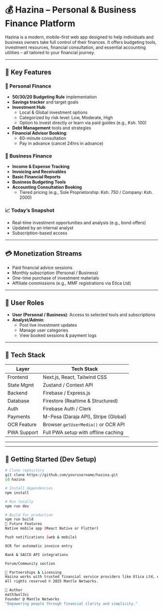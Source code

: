 # 💰 Hazina – Personal & Business Finance Platform

Hazina is a modern, mobile-first web app designed to help individuals and business owners take full control of their finances. It offers budgeting tools, investment resources, financial consultation, and essential accounting utilities – all tailored to your financial journey.

---

## 🌟 Key Features

### 🔹 Personal Finance
- **50/30/20 Budgeting Rule** implementation
- **Savings tracker** and target goals
- **Investment Hub**:
  - Local & Global investment options
  - Categorized by risk level: Low, Moderate, High
  - Option to invest directly or learn via paid guides (e.g., Ksh. 100)
- **Debt Management** tools and strategies
- **Financial Advisor Booking**:
  - 60-minute consultation
  - Pay in advance (cancel 24hrs in advance)

### 🔸 Business Finance
- **Income & Expense Tracking**
- **Invoicing and Receivables**
- **Basic Financial Reports**
- **Business Budgeting Tools**
- **Accounting Consultation Booking**
  - Tiered pricing (e.g., Sole Proprietorship: Ksh. 750 / Company: Ksh. 2000)

### 📈 Today’s Snapshot
- Real-time investment opportunities and analysis (e.g., bond offers)
- Updated by an internal analyst
- Subscription-based access

---

## 💳 Monetization Streams
- Paid financial advice sessions
- Monthly subscription (Personal / Business)
- One-time purchase of investment materials
- Affiliate commissions (e.g., MMF registrations via Etica Ltd)

---

## 🔐 User Roles
- **User (Personal / Business)**: Access to selected tools and subscriptions
- **Analyst/Admin**:
  - Post live investment updates
  - Manage user categories
  - View booked sessions & payment logs

---

## 🧰 Tech Stack

| Layer        | Tech Stack                          |
| ------------ | ----------------------------------- |
| Frontend     | Next.js, React, Tailwind CSS        |
| State Mgmt   | Zustand / Context API               |
| Backend      | Firebase / Express.js               |
| Database     | Firestore (Realtime & Structured)   |
| Auth         | Firebase Auth / Clerk               |
| Payments     | M-Pesa (Daraja API), Stripe (Global)|
| OCR Feature  | Browser `getUserMedia()` or OCR API |
| PWA Support  | Full PWA setup with offline caching |

---


---

## 🔧 Getting Started (Dev Setup)

```bash
# Clone repository
git clone https://github.com/yourusername/hazina.git
cd hazina

# Install dependencies
npm install

# Run locally
npm run dev

# Build for production
npm run build
🧪 Future Features
Native mobile app (React Native or Flutter)

Push notifications (web & mobile)

OCR for automatic invoice entry

Bank & SACCO API integrations

Forum/Community section

🤝 Partnerships & Licensing
Hazina works with trusted financial service providers like Etica Ltd, earning affiliate commissions on user conversions.
All rights reserved © 2025 Mantle Networks.

👤 Author
math3wsl3vi
Founder @ Mantle Networks
"Empowering people through financial clarity and simplicity."

